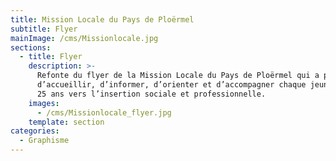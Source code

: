 ```yaml
---
title: Mission Locale du Pays de Ploërmel
subtitle: Flyer
mainImage: /cms/Missionlocale.jpg
sections:
  - title: Flyer
    description: >-
      Refonte du flyer de la Mission Locale du Pays de Ploërmel qui a pour objet
      d’accueillir, d’informer, d’orienter et d’accompagner chaque jeune de 16 à
      25 ans vers l’insertion sociale et professionnelle.
    images:
      - /cms/Missionlocale_flyer.jpg
    template: section
categories:
  - Graphisme
---
```


